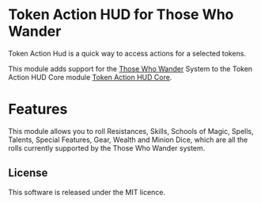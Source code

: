 # Token Action HUD for Those Who Wander
Token Action Hud is a quick way to access actions for a selected tokens.

This module adds support for the [Those Who Wander](https://foundryvtt.com/packages/thosewhowander) System to the Token Action HUD Core module [Token Action HUD Core](https://foundryvtt.com/packages/token-action-hud-core).

# Features
This module allows you to roll Resistances, Skills, Schools of Magic, Spells, Talents, Special Features, Gear, Wealth and Minion Dice, which are all the rolls currently supported by the Those Who Wander system.

## License

This software is released under the MIT licence.

